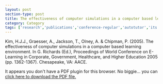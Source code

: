 ```yaml
---
layout: post
section-type: post
title: The effectiveness of computer simulations in a computer based learning environment
category: Category
tags: ['research','publications','conference-regular','autotutor','its','agents','education','discourse']
---
```

Kim, H.J.J., Graesser, A., Jackson, T., Olney, A. & Chipman, P. (2005). The effectiveness of computer simulations in a computer based learning environment. In G. Richards (Ed.), Proceedings of World Conference on E-Learning in Corporate, Government, Healthcare, and Higher Education 2005 (pp. 1362-1367). Chesapeake, VA: AACE. 

<object data="https://umdrive.memphis.edu/aolney/public/publications/The%20effectiveness%20of%20computer%20simulations%20in%20a%20computer-based%20learning%20environment-olney_publications.pdf" type="application/pdf" width="100%" height="600px">
 
  <p>It appears you don't have a PDF plugin for this browser.
  No biggie... you can <a href="https://umdrive.memphis.edu/aolney/public/publications/The%20effectiveness%20of%20computer%20simulations%20in%20a%20computer-based%20learning%20environment-olney_publications.pdf">click here to
  download the PDF file.</a></p>
  
</object>
